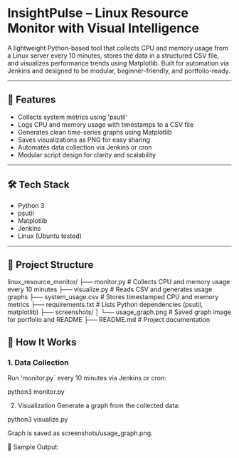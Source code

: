 # InsightPulse – Linux Resource Monitor with Visual Intelligence

A lightweight Python-based tool that collects CPU and memory usage from a Linux server every 10 minutes, stores the data in a structured CSV file, and visualizes performance trends using Matplotlib. Built for automation via Jenkins and designed to be modular, beginner-friendly, and portfolio-ready.

---

## 🔧 Features

- Collects system metrics using 'psutil'
- Logs CPU and memory usage with timestamps to a CSV file
- Generates clean time-series graphs using Matplotlib
- Saves visualizations as PNG for easy sharing
- Automates data collection via Jenkins or cron
- Modular script design for clarity and scalability

---

## 🛠️ Tech Stack

- Python 3  
- psutil  
- Matplotlib  
- Jenkins   
- Linux (Ubuntu tested)

---

## 📂 Project Structure

linux_resource_monitor/
├── monitor.py             # Collects CPU and memory usage every 10 minutes
├── visualize.py           # Reads CSV and generates usage graphs
├── system_usage.csv       # Stores timestamped CPU and memory metrics
├── requirements.txt       # Lists Python dependencies (psutil, matplotlib)
├── screenshots/
│   └── usage_graph.png    # Saved graph image for portfolio and README
├── README.md              # Project documentation

## 🚀 How It Works

### 1. **Data Collection**
Run 'monitor.py` every 10 minutes via Jenkins or cron:

python3 monitor.py


2. Visualization
Generate a graph from the collected data:

python3 visualize.py

Graph is saved as screenshots/usage_graph.png.

📸 Sample Output:



